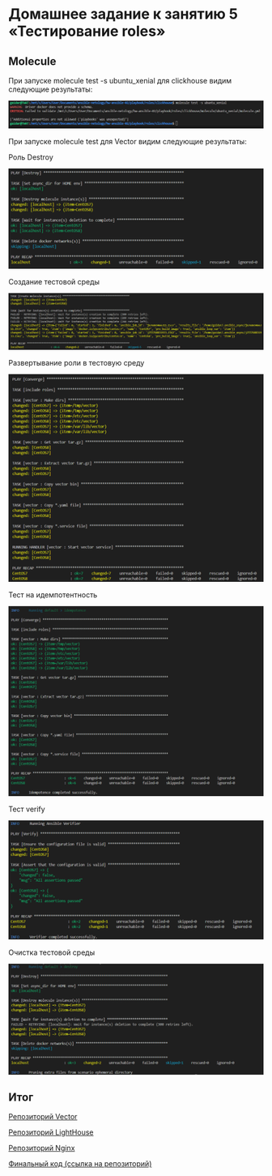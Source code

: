 
# Домашнее задание к занятию 5 «Тестирование roles»

## Molecule

При запуске molecule test -s ubuntu_xenial для clickhouse видим следующие результаты:

![alt text](image-7.png)

При запуске molecule test для Vector видим следующие результаты:

Роль Destroy

![alt text](image-1.png)

Создание тестовой среды

![alt text](image-2.png)

Развертывание роли в тестовую среду

![alt text](image-3.png)

Тест на идемпотентность

![alt text](image-4.png)

Тест verify

![alt text](image-5.png)

Очистка тестовой среды

![alt text](image-6.png)




## Итог

[Репозиторий Vector](https://github.com/gaidarvu/vector-role/tree/v1.1.0)

[Репозиторий LightHouse](https://github.com/gaidarvu/lighthouse-role/tree/v1.2.1)

[Репозиторий Nginx](https://github.com/gaidarvu/nginx-role/tree/v1.1.0)

[Финальный код (ссылка на репозиторий)](https://github.com/gaidarvu/ansible-netology/tree/hw-ansible-04/hw-ansible-02/playbook)